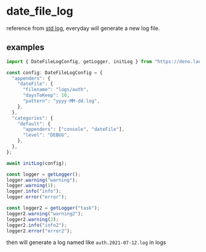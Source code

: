 # date_file_log

reference from [std log](https://deno.land/std@0.100.0/log), everyday will generate a new log file.

## examples

``` ts
import { DateFileLogConfig, getLogger, initLog } from "https://deno.land/x/date_file_log@v0.0.1/mod.ts";

const config: DateFileLogConfig = {
  "appenders": {
    "dateFile": {
      "filename": "logs/auth",
      "daysToKeep": 10,
      "pattern": "yyyy-MM-dd.log",
    },
  },
  "categories": {
    "default": {
      "appenders": ["console", "dateFile"],
      "level": "DEBUG",
    },
  },
};

await initLog(config);

const logger = getLogger();
logger.warning("warning");
logger.warning(1);
logger.info("info");
logger.error("error");

const logger2 = getLogger("task");
logger2.warning("warning2");
logger2.warning(2);
logger2.info("info2");
logger2.error("error2");

```

then will generate a log named like `auth.2021-07-12.log` in logs
